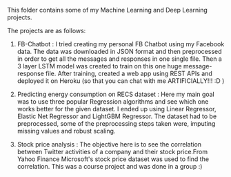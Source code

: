 This folder contains some of my Machine Learning and Deep Learning projects.

The projects are as follows:
1) FB-Chatbot : I tried creating my personal FB Chatbot using my Facebook data. The data was downloaded in JSON format and then preprocessed in order to get all the messages and responses in one single file. Then a 3 layer LSTM model was created to train on this one huge message-response file. After training, created a web app using REST APIs and deployed it on Heroku  (so that you can  chat with me ARTIFICIALLY!!! :D )

2) Predicting energy consumption on RECS dataset : Here my main goal was to use three popular Regression algorithms and see which one works better for the given dataset. I ended up using Linear Regressor, Elastic Net Regressor and LightGBM Regressor. The dataset had to be preprocessed, some of the preprocessing steps taken were, imputing missing values and robust scaling. 


3) Stock price analysis : The objective here is to see the correlation between Twitter activities of a company and their stock price.From Yahoo Finance Microsoft's stock price dataset was used to find the correlation. This was a course project and was done in a group :)
